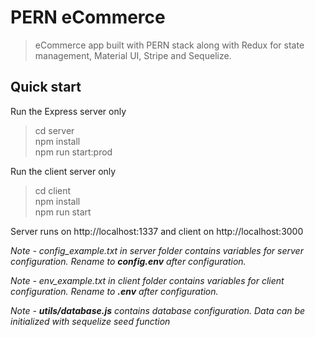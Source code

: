 # PERN eCommerce
> eCommerce app built with PERN stack along with Redux for state management, Material UI, Stripe and Sequelize. 

## Quick start

Run the Express server only
>cd server<br/>
npm install<br/>
npm run start:prod<br/>


Run the client server only
>cd client<br/>
npm install<br/>
npm run start<br/>




Server runs on http://localhost:1337 and client on http://localhost:3000

*Note - config_example.txt in server folder contains variables for server configuration. Rename to **config.env** after configuration.*

*Note - env_example.txt in client folder contains variables for client configuration. Rename to **.env** after configuration.*

*Note - **utils/database.js** contains database configuration. Data can be initialized with sequelize seed function*